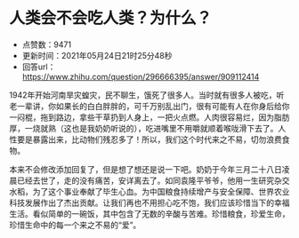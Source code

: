 # 人类会不会吃人类？为什么？
- 点赞数：9471
- 更新时间：2021年05月24日21时25分48秒
- 回答url：https://www.zhihu.com/question/296666395/answer/909112414
<body>
 <p data-pid="NAWIMAZI">1942年开始河南旱灾蝗灾，民不聊生，饿死了很多人。当时就有很多人被吃，听老一辈讲，你如果长的白白胖胖的，可千万别乱出门，很有可能有人在你身后给你一闷棍，拖到路边，拿些干草扔到人身上，一把火点燃。人肉很容易烂，因为脂肪厚，一烧就熟（这也是我奶奶听说的），吃进嘴里不用嚼就顺着喉咙滑下去了。人性要是暴露出来，比动物们残忍多了！所以，我们这个时代来之不易，切勿浪费食物。</p>
 <p data-pid="VRD37Ynq">本来不会修改添加回复了，但是想了想还是说一下吧。奶奶于今年三月二十八日凌晨已经去世了，走的没有痛苦，安详离去了。如同袁隆平爷爷，他用一生研究杂交水稻，为了这个事业奉献了毕生心血。为中国粮食持续增产与安全保障、世界农业科技发展作出了杰出贡献。让我们再也不用担心吃不饱，我们应该珍惜当下的幸福生活。看似简单的一碗饭，其中包含了无数的辛酸与苦难。珍惜粮食，珍爱生命，珍惜生命中的每一个来之不易的“爱”。</p>
</body>